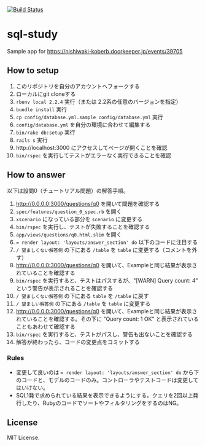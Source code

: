 [![Build Status](https://travis-ci.org/JunichiIto/sql-study.svg?branch=master)](https://travis-ci.org/JunichiIto/sql-study)

# sql-study
Sample app for https://nishiwaki-koberb.doorkeeper.jp/events/39705

## How to setup

1. このリポジトリを自分のアカウントへフォークする
2. ローカルにgit cloneする
3. `rbenv local 2.2.4` 実行（または 2.2系の任意のバージョンを指定）
4. `bundle install` 実行
5. `cp config/database.yml.sample config/database.yml` 実行
6. `config/database.yml` を自分の環境に合わせて編集する
7. `bin/rake db:setup` 実行
8. `rails s` 実行
9. http://localhost:3000 にアクセスしてページが開くことを確認
10. `bin/rspec` を実行してテストがエラーなく実行できることを確認

## How to answer

以下は設問0（チュートリアル問題）の解答手順。

1. http://0.0.0.0:3000/questions/q0 を開いて問題を確認する
1. `spec/features/question_0_spec.rb` を開く
1. `xscenario` になっている部分を `scenario` に変更する
1. `bin/rspec` を実行し、テストが失敗することを確認する
1. `app/views/questions/q0.html.slim` を開く
1. `= render layout: 'layouts/answer_section' do` 以下のコードに注目する
1. `/ 望ましくない解答例` の下にある `/table` を `table` に変更する（コメントを外す）
1. http://0.0.0.0:3000/questions/q0 を開いて、Exampleと同じ結果が表示されていることを確認する
1. `bin/rspec` を実行すると、テストはパスするが、"[WARN] Query count: 4" という警告が表示されることを確認する
1. `/ 望ましくない解答例` の下にある `table` を `/table` に戻す
1. `/ 望ましい解答例` の下にある `/table` を `table` に変更する
1. http://0.0.0.0:3000/questions/q0 を開いて、Exampleと同じ結果が表示されていることを確認する。その下に "Query count: 1 OK" と表示されていることもあわせて確認する
1. `bin/rspec` を実行すると、テストがパスし、警告も出ないことを確認する
1. 解答が終わったら、コードの変更点をコミットする

### Rules

- 変更して良いのは `= render layout: 'layouts/answer_section' do` から下のコードと、モデルのコードのみ。コントローラやテストコードは変更してはいけない。
- SQL1発で求められている結果を表示できるようにする。クエリを2回以上発行したり、RubyのコードでソートやフィルタリングをするのはNG。

## License

MIT License.